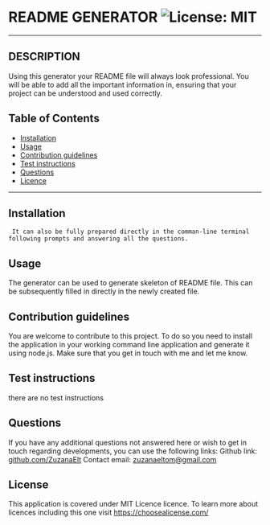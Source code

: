      
# README GENERATOR   ![License: MIT](https://img.shields.io/badge/License-MIT-yellow.svg)

-----
       
        
## DESCRIPTION
Using this generator your README file will always look professional. You will be able to add all the important information in, ensuring that your project can be understood and used correctly.

## Table of Contents

 * [Installation](#depencencies)
 * [Usage](#usage)
 * [Contribution guidelines](#contributing)
 * [Test instructions](#tests)
 * [Questions](#questions)
 * [Licence](#licence)


-----

## Installation
     It can also be fully prepared directly in the comman-line terminal following prompts and answering all the questions.


## Usage
  The generator can be used to generate skeleton of README file. This can be subsequently filled in directly in the newly created file.


## Contribution guidelines
   You are welcome to contribute to this project. To do so you need to install the application in your working command line application and generate it using node.js. Make sure that you get in touch with me and let me know. 


## Test instructions
   there are  no test instructions

            
## Questions
If you have any additional questions not answered here or wish to get in touch regarding developments, you can use the following links:
Github link: [github.com/ZuzanaElt](https://https://github.com/ZuzanaElt)
Contact email: zuzanaeltom@gmail.com 


## License
This application is covered under MIT Licence licence. 
To learn more about licences including this one visit https://choosealicense.com/
